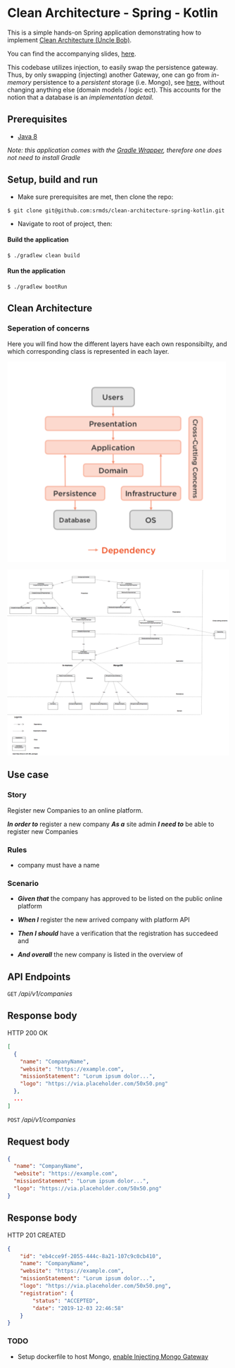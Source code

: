 # Clean Architecture - Spring - Kotlin  

This is a simple hands-on Spring application demonstrating how to implement [Clean Architecture (Uncle Bob)][0].

You can find the accompanying slides, [here][2].

This codebase utilizes injection, to easily swap the persistence gateway. Thus, by only swapping (injecting) another Gateway, one can go from _in-memory_ persistence to a _persistent_ storage (i.e. Mongo), see [here][4], without changing anything else (domain models / logic ect). This accounts for the notion that a database is an _implementation detail._

## Prerequisites

- [Java 8][1]

_Note: this application comes with the [Gradle Wrapper][3], therefore one does not need to install Gradle_
## Setup, build and run

- Make sure prerequisites are met, then clone the repo:

```shell
$ git clone git@github.com:srmds/clean-architecture-spring-kotlin.git
```

- Navigate to root of project, then:

#### Build the application
```shell
$ ./gradlew clean build
```

#### Run the application

```
$ ./gradlew bootRun
```

## Clean Architecture

### Seperation of concerns

Here you will find how the different layers have each own responsibilty, and which corresponding class is represented in each layer.

![](/documentation/clean_architecture_layers.png)

![](/documentation/class_diagram.png)

## Use case

### Story

Register new Companies to an online platform.

***In order to*** register a new company
***As a*** site admin
***I need to*** be able to register new Companies 

### Rules

- company must have a name

### Scenario
 
- ***Given that*** the company has approved to be listed on the public online platform

- ***When I*** register the new arrived company with platform API

- ***Then I should*** have a verification that the registration has succedeed and

- ***And overall*** the new company is listed in the overview of 


## API Endpoints

`GET` _/api/v1/companies_

## Response body

HTTP 200 OK

```json
[
  {
    "name": "CompanyName",
    "website": "https://example.com",
    "missionStatement": "Lorum ipsum dolor...",
    "logo": "https://via.placeholder.com/50x50.png"
  },
  ...
]
```

`POST` _/api/v1/companies_

## Request body

```json
{
  "name": "CompanyName",
  "website": "https://example.com",
  "missionStatement": "Lorum ipsum dolor...",
  "logo": "https://via.placeholder.com/50x50.png"
}
```

## Response body

HTTP 201 CREATED

```json
{
    "id": "eb4cce9f-2055-444c-8a21-107c9c0cb410",
    "name": "CompanyName",
    "website": "https://example.com",
    "missionStatement": "Lorum ipsum dolor...",
    "logo": "https://via.placeholder.com/50x50.png",
    "registration": {
        "status": "ACCEPTED",
        "date": "2019-12-03 22:46:58"
    }
}
```

### TODO

- Setup dockerfile to host Mongo, [enable Injecting Mongo Gateway]()

[0]: https://blog.cleancoder.com/uncle-bob/2012/08/13/the-clean-architecture.html
[1]: https://openjdk.java.net
[2]:/documentation/clean_architecture_slides.pdf
[3]: https://docs.gradle.org/current/userguide/gradle_wrapper.html
[4]: https://github.com/srmds/clean-architecture-spring-kotlin/blob/master/src/main/kotlin/com/screaming/architecture/MainDriver.kt#L247
